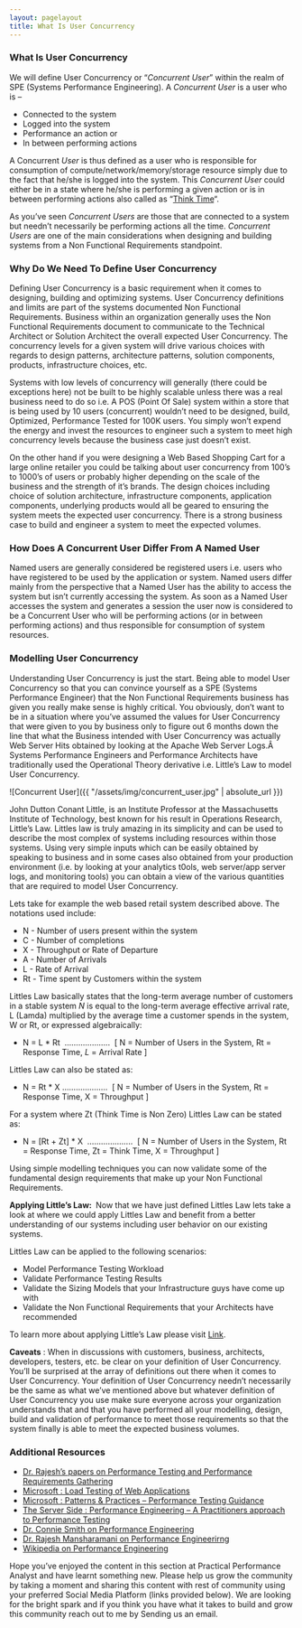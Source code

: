 ```yaml
---
layout: pagelayout
title: What Is User Concurrency 
---
```


### What Is User Concurrency

We will define User Concurrency or &#8220;_Concurrent User_&#8221; within the realm of SPE (Systems Performance Engineering). A _Concurrent User_ is a user who is &#8211;

  * Connected to the system
  * Logged into the system
  * Performance an action or
  * In between performing actions

A Concurrent _User_ is thus defined as a user who is responsible for consumption of compute/network/memory/storage resource simply due to the fact that he/she is logged into the system. This _Concurrent User_ could either be in a state where he/she is performing a given action or is in between performing actions also called as &#8220;[Think Time](http://tangowhisky37.github.io/PracticalPerformanceAnalyst/pages/spe_fundamentals/what-is_think_time/)&#8220;.

As you&#8217;ve seen _Concurrent Users_ are those that are connected to a system but needn&#8217;t necessarily be performing actions all the time. _Concurrent Users_ are one of the main considerations when designing and building systems from a Non Functional Requirements standpoint.

### Why Do We Need To Define User Concurrency

Defining User Concurrency is a basic requirement when it comes to designing, building and optimizing systems. User Concurrency definitions and limits are part of the systems documented Non Functional Requirements. Business within an organization generally uses the Non Functional Requirements document to communicate to the Technical Architect or Solution Architect the overall expected User Concurrency. The concurrency levels for a given system will drive various choices with regards to design patterns, architecture patterns, solution components, products, infrastructure choices, etc.

Systems with low levels of concurrency will generally (there could be exceptions here) not be built to be highly scalable unless there was a real business need to do so i.e. A POS (Point Of Sale) system within a store that is being used by 10 users (concurrent) wouldn&#8217;t need to be designed, build, Optimized, Performance Tested for 100K users. You simply won&#8217;t expend the energy and invest the resources to engineer such a system to meet high concurrency levels because the business case just doesn&#8217;t exist.

On the other hand if you were designing a Web Based Shopping Cart for a large online retailer you could be talking about user concurrency from 100&#8217;s to 1000&#8217;s of users or probably higher depending on the scale of the business and the strength of it&#8217;s brands. The design choices including choice of solution architecture, infrastructure components, application components, underlying products would all be geared to ensuring the system meets the expected user concurrency. There is a strong business case to build and engineer a system to meet the expected volumes.

### How Does A Concurrent User Differ From A Named User

Named users are generally considered be registered users i.e. users who have registered to be used by the application or system. Named users differ mainly from the perspective that a Named User has the ability to access the system but isn&#8217;t currently accessing the system. As soon as a Named User accesses the system and generates a session the user now is considered to be a Concurrent User who will be performing actions (or in between performing actions) and thus responsible for consumption of system resources.

### Modelling User Concurrency

Understanding User Concurrency is just the start. Being able to model User Concurrency so that you can convince yourself as a SPE (Systems Performance Engineer) that the Non Functional Requirements business has given you really make sense is highly critical. You obviously, don&#8217;t want to be in a situation where you&#8217;ve assumed the values for User Concurrency that were given to you by business only to figure out 6 months down the line that what the Business intended with User Concurrency was actually Web Server Hits obtained by looking at the Apache Web Server Logs.Â  Systems Performance Engineers and Performance Architects have traditionally used the Operational Theory derivative i.e. Little&#8217;s Law to model User Concurrency.

![Concurrent User]({{ "/assets/img/concurrent_user.jpg" | absolute_url }})

John Dutton Conant Little, is an Institute Professor at the Massachusetts Institute of Technology, best known for his result in Operations Research, Little&#8217;s Law. Littles law is truly amazing in its simplicity and can be used to describe the most complex of systems including resources within those systems. Using very simple inputs which can be easily obtained by speaking to business and in some cases also obtained from your production environment (i.e. by looking at your analytics t0ols, web server/app server logs, and monitoring tools) you can obtain a view of the various quantities that are required to model User Concurrency.

Lets take for example the web based retail system described above. The notations used include:

  * N - Number of users present within the system
  * C - Number of completions
  * X - Throughput or Rate of Departure
  * A - Number of Arrivals
  * L -  Rate of Arrival
  * Rt - Time spent by Customers within the system

Littles Law basically states that the long-term average number of customers in a stable system _N_ is equal to the long-term average effective arrival rate, L (Lamda) multiplied by the average time a customer spends in the system, W or Rt, or expressed algebraically:

  * N = L * Rt  &#8230;&#8230;&#8230;&#8230;&#8230;&#8230;..  [ N = Number of Users in the System, Rt = Response Time, _L_ = Arrival Rate ]

Littles Law can also be stated as:

  * N = Rt * X &#8230;&#8230;&#8230;&#8230;&#8230;&#8230;..  [ N = Number of Users in the System, Rt = Response Time, X = Throughput ]

For a system where Zt (Think Time is Non Zero) Littles Law can be stated as:

  * N = [Rt + Zt] * X  &#8230;&#8230;&#8230;&#8230;&#8230;&#8230;..  [ N = Number of Users in the System, Rt = Response Time, Zt = Think Time, X = Throughput ]

<p style="text-align: left;" align="center">
  Using simple modelling techniques you can now validate some of the fundamental design requirements that make up your Non Functional Requirements.
</p>

<p style="text-align: left;" align="center">
  <strong>Applying Little&#8217;s Law: </strong> Now that we have just defined Littles Law lets take a look at where we could apply Littles Law and benefit from a better understanding of our systems including user behavior on our existing systems.
</p>

Littles Law can be applied to the following scenarios:

  * Model Performance Testing Workload
  * Validate Performance Testing Results
  * Validate the Sizing Models that your Infrastructure guys have come up with
  * Validate the Non Functional Requirements that your Architects have recommended

To learn more about applying Little&#8217;s Law please visit [Link](http://tangowhisky37.github.io/PracticalPerformanceAnalyst/pages/spe_fundamentals/what_is_littles_law/).

**Caveats** : When in discussions with customers, business, architects, developers, testers, etc. be clear on your definition of User Concurrency. You&#8217;ll be surprised at the array of definitions out there when it comes to User Concurrency. Your definition of User Concurrency needn&#8217;t necessarily be the same as what we&#8217;ve mentioned above but whatever definition of User Concurrency you use make sure everyone across your organization understands that and that you have performed all your modelling, design, build and validation of performance to meet those requirements so that the system finally is able to meet the expected business volumes.


### Additional Resources

* [Dr. Rajesh’s papers on Performance Testing and Performance Requirements Gathering](https://sites.google.com/site/swperfengg/)
* [Microsoft : Load Testing of Web Applications](http://msdn.microsoft.com/en-us/library/bb924372.aspx)
* [Microsoft : Patterns & Practices – Performance Testing Guidance](http://perftesting.codeplex.com/wikipage?title=How%20To:%20Model%20the%20Workload%20for%20Web%20Applications)
* [The Server Side : Performance Engineering – A Practitioners approach to Performance Testing](http://www.theserverside.com/news/1363731/Performance-Engineering-a-Practitioners-Approach-to-Performance-Testing)
* [Dr. Connie Smith on Performance Engineering](http://www.perfeng.com)
* [Dr. Rajesh Mansharamani on Performance Engineerirng](https://sites.google.com/site/swperfengg/home)
* [Wikipedia on Performance Engineering](http://en.wikipedia.org/wiki/Performance_engineering)

Hope you’ve enjoyed the content in this section at Practical Performance Analyst and have learnt something new. Please help us grow the community by taking a moment and sharing this content with rest of community using your preferred Social Media Platform (links provided below). We are looking for the bright spark and if you think you have what it takes to build and grow this community reach out to me by Sending us an email. 

